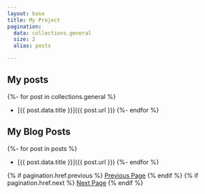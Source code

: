 ```yaml
---
layout: base
title: My Project
pagination:
  data: collections.general
  size: 2
  alias: posts

---
```


## My posts

{%- for post in collections.general %}
* [{{ post.data.title }}]({{ post.url }})
{%- endfor %}

## My Blog Posts

{%- for post in posts %}
- [{{ post.data.title }}]({{ post.url }})
{%- endfor %}


{% if pagination.href.previous %}
  <a href="{{pagination.href.previous}}">Previous Page</a>
{% endif %}
{% if pagination.href.next %}
  <a href="{{pagination.href.next}}">Next Page</a>
{% endif %}
